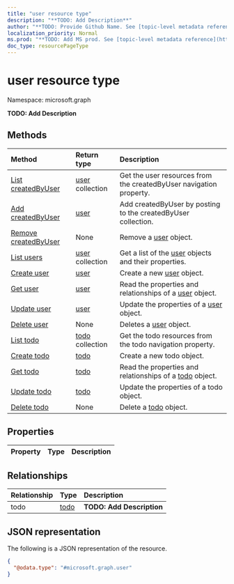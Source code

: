 ```yaml
---
title: "user resource type"
description: "**TODO: Add Description**"
author: "**TODO: Provide Github Name. See [topic-level metadata reference](https://msgo.azurewebsites.net/add/document/guidelines/metadata.html#topic-level-metadata)**"
localization_priority: Normal
ms.prod: "**TODO: Add MS prod. See [topic-level metadata reference](https://msgo.azurewebsites.net/add/document/guidelines/metadata.html#topic-level-metadata)**"
doc_type: resourcePageType
---
```


# user resource type

Namespace: microsoft.graph

**TODO: Add Description**

## Methods
|Method|Return type|Description|
|:---|:---|:---|
|[List createdByUser](../api/site-list-createdbyuser.md)|[user](../resources/user.md) collection|Get the user resources from the createdByUser navigation property.|
|[Add createdByUser](../api/site-post-createdbyuser.md)|[user](../resources/user.md)|Add createdByUser by posting to the createdByUser collection.|
|[Remove createdByUser](../api/site-delete-createdbyuser.md)|None|Remove a [user](../resources/user.md) object.|
|[List users](../api/user-list.md)|[user](../resources/user.md) collection|Get a list of the [user](../resources/user.md) objects and their properties.|
|[Create user](../api/user-create.md)|[user](../resources/user.md)|Create a new [user](../resources/user.md) object.|
|[Get user](../api/user-get.md)|[user](../resources/user.md)|Read the properties and relationships of a [user](../resources/user.md) object.|
|[Update user](../api/user-update.md)|[user](../resources/user.md)|Update the properties of a [user](../resources/user.md) object.|
|[Delete user](../api/user-delete.md)|None|Deletes a [user](../resources/user.md) object.|
|[List todo](../api/user-list-todo.md)|[todo](../resources/todo.md) collection|Get the todo resources from the todo navigation property.|
|[Create todo](../api/user-post-todo.md)|[todo](../resources/todo.md)|Create a new todo object.|
|[Get todo](../api/user-get-todo.md)|[todo](../resources/todo.md)|Read the properties and relationships of a [todo](../resources/todo.md) object.|
|[Update todo](../api/user-update-todo.md)|[todo](../resources/todo.md)|Update the properties of a todo object.|
|[Delete todo](../api/user-delete-todo.md)|None|Delete a [todo](../resources/todo.md) object.|

## Properties
|Property|Type|Description|
|:---|:---|:---|

## Relationships
|Relationship|Type|Description|
|:---|:---|:---|
|todo|[todo](../resources/todo.md)|**TODO: Add Description**|

## JSON representation
The following is a JSON representation of the resource.
<!-- {
  "blockType": "resource",
  "keyProperty": "id",
  "@odata.type": "microsoft.graph.user",
  "baseType": "",
  "openType": false
}
-->
``` json
{
  "@odata.type": "#microsoft.graph.user"
}
```

